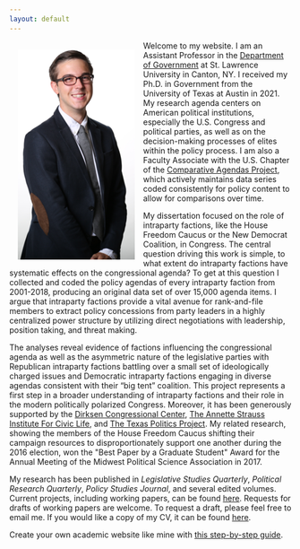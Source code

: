 ```yaml
---
layout: default
---
```

<img style="width=209px;height=375px;float:left;padding:15px;"
src="/images/photo.png" alt="" width="209" height="375">

Welcome to my website. I am an Assistant Professor in the [Department of Government](https://www.stlawu.edu/offices/government) at St. Lawrence University in Canton, NY. I received my Ph.D. in Government from the University of Texas at Austin in 2021. My research agenda centers on American political institutions, especially the U.S. Congress and political parties, as well as on the decision-making processes of elites within the policy process. I am also a Faculty Associate with the U.S. Chapter of the [Comparative Agendas Project](http://www.comparativeagendas.net/us), which actively maintains data series coded consistently for policy content to allow for comparisons over time.

My dissertation focused on the role of intraparty factions, like the House Freedom Caucus or the New Democrat Coalition, in Congress. The central question driving this work is simple, to what extent do intraparty factions have systematic effects on the congressional agenda? To get at this question I collected and coded the policy agendas of every intraparty faction from 2001-2018, producing an original data set of over 15,000 agenda items. I argue that intraparty factions provide a vital avenue for rank-and-file members to extract policy concessions from party leaders in a highly centralized power structure by utilizing direct negotiations with leadership, position taking, and threat making.

The analyses reveal evidence of factions influencing the congressional agenda as well as the asymmetric nature of the legislative parties with Republican intraparty factions battling over a small set of ideologically charged issues and Democratic intraparty factions engaging in diverse agendas consistent with their “big tent” coalition. This project represents a first step in a broader understanding of intraparty factions and their role in the modern politically polarized Congress. Moreover, it has been generously supported by the [Dirksen Congressional Center](http://www.dirksencenter.org/print_programs_crgs.htm), [The Annette Strauss Institute For Civic Life](https://moody.utexas.edu/centers/strauss/patricia-witherspoon-research-award), and [The Texas Politics Project](https://texaspolitics.utexas.edu/). My related research, showing the members of the House Freedom Caucus shifting their campaign resources to disproportionately support one another during the 2016 election, won the "Best Paper by a Graduate Student" Award for the Annual Meeting of the Midwest Political Science Association in 2017.

My research has been published in *Legislative Studies Quarterly*, *Political Research Quarterly*, *Policy Studies Journal*, and several edited volumes. Current projects, including working papers, can be found [here](/research/). Requests for drafts of working papers are welcome. To request a draft, please feel free to email me. If you would like a copy of my CV, it can be found [here](/McGee_CV.pdf).

Create your own academic website like mine with [this step-by-step guide](/MayCollege22.pdf).
